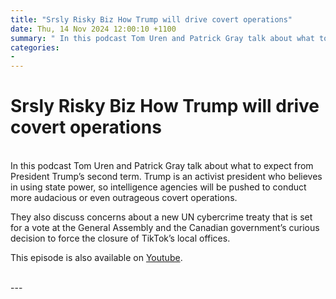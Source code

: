 ```yaml
---
title: "Srsly Risky Biz How Trump will drive covert operations"
date: Thu, 14 Nov 2024 12:00:10 +1100
summary: " In this podcast Tom Uren and Patrick Gray talk about what to expect from President Trump’s second term. Trump is an activist"
categories: 
- 
---
```

# Srsly Risky Biz How Trump will drive covert operations


<br/>
In this podcast Tom Uren and Patrick Gray talk about what to expect from President Trump’s second term. Trump is an activist president who believes in using state power, so intelligence agencies will be pushed to conduct more audacious or even outrageous covert operations.

They also discuss concerns about a new UN cybercrime treaty that is set for a vote at the General Assembly and the Canadian government’s curious decision to force the closure of TikTok’s local offices.

This episode is also available on [Youtube](https://youtu.be/XDI5FJU_cC8).

<br/>
---
